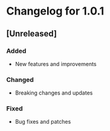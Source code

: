 # Changelog for 1.0.1

## [Unreleased]

### Added
- New features and improvements

### Changed
- Breaking changes and updates

### Fixed
- Bug fixes and patches
